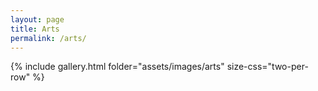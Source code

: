 ```yaml
---
layout: page
title: Arts
permalink: /arts/
---
```



{% include gallery.html folder="assets/images/arts" size-css="two-per-row" %}


